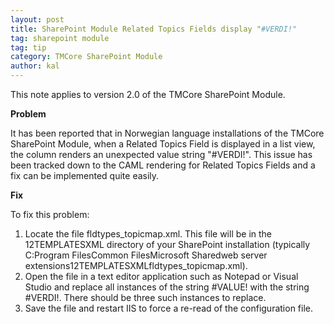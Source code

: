 ```yaml
---
layout: post
title: SharePoint Module Related Topics Fields display "#VERDI!"
tag: sharepoint module
tag: tip
category: TMCore SharePoint Module
author: kal
---
```

This note applies to version 2.0 of the TMCore SharePoint Module.

<strong>Problem</strong>

It has been reported that in Norwegian language installations of the TMCore SharePoint Module, when a Related Topics Field is displayed in a list view, the column renders an unexpected value string "#VERDI!". This issue has been tracked down to the CAML rendering for Related Topics Fields and a fix can be implemented quite easily.

<strong>Fix</strong>

To fix this problem:

<ol>

<li>Locate the file fldtypes_topicmap.xml. This file will be in the 12TEMPLATESXML directory of your SharePoint installation (typically C:Program FilesCommon FilesMicrosoft Sharedweb server extensions12TEMPLATESXMLfldtypes_topicmap.xml).</li>

<li>Open the file in a text editor application such as Notepad or Visual Studio and replace all instances of the string #VALUE! with the string #VERDI!. There should be three such instances to replace.</li>

<li>Save the file and restart IIS to force a re-read of the configuration file.</li>

</ol>

